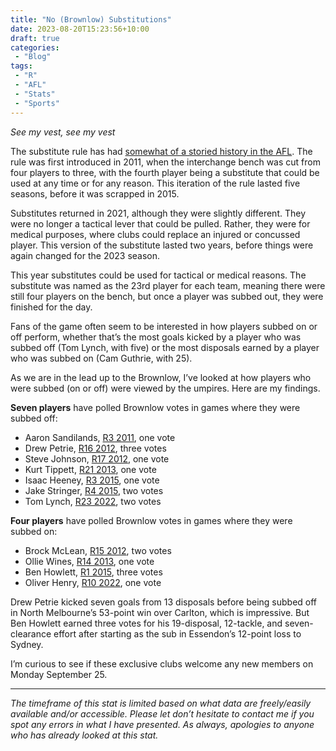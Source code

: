 ```yaml
---
title: "No (Brownlow) Substitutions"
date: 2023-08-20T15:23:56+10:00
draft: true
categories:
 - "Blog"
tags:
 - "R"
 - "AFL" 
 - "Stats"
 - "Sports"
---
```


*See my vest, see my vest*

<!--more-->

The substitute rule has had [somewhat of a storied history in the AFL](https://www.afl.com.au/news/872015/no-vests-afl-reveals-details-of-revamped-sub-rule). The rule was first introduced in 2011, when the interchange bench was cut from four players to three, with the fourth player being a substitute that could be used at any time or for any reason. This iteration of the rule lasted five seasons, before it was scrapped in 2015. 

Substitutes returned in 2021, although they were slightly different. They were no longer a tactical lever that could be pulled. Rather, they were for medical purposes, where clubs could replace an injured or concussed player. This version of the substitute lasted two years, before things were again changed for the 2023 season.

This year substitutes could be used for tactical or medical reasons. The substitute was named as the 23rd player for each team, meaning there were still four players on the bench, but once a player was subbed out, they were finished for the day.

Fans of the game often seem to be interested in how players subbed on or off perform, whether that’s the most goals kicked by a player who was subbed off (Tom Lynch, with five) or the most disposals earned by a player who was subbed on (Cam Guthrie, with 25).

As we are in the lead up to the Brownlow, I’ve looked at how players who were subbed (on or off) were viewed by the umpires. Here are my findings.

**Seven players** have polled Brownlow votes in games where they were subbed off:
- Aaron Sandilands, [R3 2011](https://afltables.com/afl/stats/games/2011/010820110409.html), one vote
- Drew Petrie, [R16 2012](https://afltables.com/afl/stats/games/2012/031220120713.html), three votes
- Steve Johnson, [R17 2012](https://afltables.com/afl/stats/games/2012/050920120720.html), one vote
- Kurt Tippett, [R21 2013](https://afltables.com/afl/stats/games/2013/151620130818.html), one vote
- Isaac Heeney, [R3 2015](https://afltables.com/afl/stats/games/2015/162120150418.html), one vote
- Jake Stringer, [R4 2015](https://afltables.com/afl/stats/games/2015/010720150426.html), two votes
- Tom Lynch, [R23 2022](https://afltables.com/afl/stats/games/2022/051420220820.html), two votes

**Four players** have polled Brownlow votes in games where they were subbed on:
- Brock McLean, [R15 2012](https://afltables.com/afl/stats/games/2012/030420120706.html), two votes
- Ollie Wines, [R14 2013](https://afltables.com/afl/stats/games/2013/041320130629.html), one vote
- Ben Howlett, [R1 2015](https://afltables.com/afl/stats/games/2015/051620150404.html), three votes
- Oliver Henry, [R10 2022](https://afltables.com/afl/stats/games/2022/040820220522.html), one vote

Drew Petrie kicked seven goals from 13 disposals before being subbed off in North Melbourne’s 53-point win over Carlton, which is impressive. But Ben Howlett earned three votes for his 19-disposal, 12-tackle, and seven-clearance effort after starting as the sub in Essendon’s 12-point loss to Sydney.

I’m curious to see if these exclusive clubs welcome any new members on Monday September 25. 

--- 

*The timeframe of this stat is limited based on what data are freely/easily available and/or accessible. Please let don’t hesitate to contact me if you spot any errors in what I have presented. As always, apologies to anyone who has already looked at this stat.*
